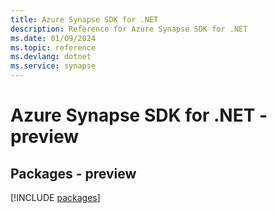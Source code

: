 ```yaml
---
title: Azure Synapse SDK for .NET
description: Reference for Azure Synapse SDK for .NET
ms.date: 01/09/2024
ms.topic: reference
ms.devlang: dotnet
ms.service: synapse
---
```

# Azure Synapse SDK for .NET - preview
## Packages - preview
[!INCLUDE [packages](synapse-index.md)]